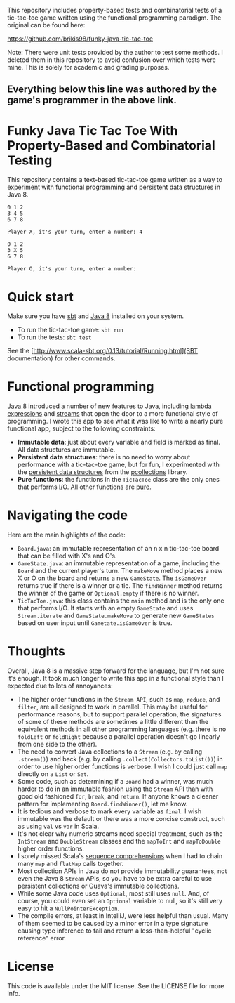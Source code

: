 

This repository includes property-based tests and combinatorial tests of a tic-tac-toe game written using the
functional programming paradigm.  The original can be found here:

https://github.com/brikis98/funky-java-tic-tac-toe

Note: There were unit tests provided by the author to test some methods.  I deleted them in this repository
to avoid confusion over which tests were mine.  This is solely for academic and grading purposes.

Everything below this line was authored by the game's programmer in the above link.
---------------------------------------------------------------------------------------------

# Funky Java Tic Tac Toe With Property-Based and Combinatorial Testing

This repository contains a text-based tic-tac-toe game written as a way to experiment with functional programming and
persistent data structures in Java 8.
 
```
0 1 2
3 4 5
6 7 8

Player X, it's your turn, enter a number: 4

0 1 2
3 X 5
6 7 8

Player O, it's your turn, enter a number: 
```

# Quick start

Make sure you have [sbt](http://www.scala-sbt.org/) and 
[Java 8](http://www.oracle.com/technetwork/java/javase/overview/java8-2100321.html) installed on your system.

* To run the tic-tac-toe game: `sbt run`
* To run the tests: `sbt test`

See the [http://www.scala-sbt.org/0.13/tutorial/Running.html](SBT documentation) for other commands.

# Functional programming

[Java 8](http://www.oracle.com/technetwork/java/javase/overview/java8-2100321.html) introduced a number of new features 
to Java, including [lambda expressions](http://docs.oracle.com/javase/tutorial/java/javaOO/lambdaexpressions.html) and 
[streams](http://docs.oracle.com/javase/8/docs/api/java/util/stream/package-summary.html) that open the door to a more
functional style of programming. I wrote this app to see what it was like to write a nearly pure functional app, subject 
to the following constraints:

* **Immutable data**: just about every variable and field is marked as final. All data structures are immutable.
* **Persistent data structures**: there is no need to worry about performance with a tic-tac-toe game, but for fun, I 
experimented with the [persistent data structures](http://en.wikipedia.org/wiki/Persistent_data_structure) from the 
[pcollections](http://pcollections.org/) library.
* **Pure functions**: the functions in the `TicTacToe` class are the only ones that performs I/O. All other functions 
are [pure](http://en.wikipedia.org/wiki/Pure_function).

# Navigating the code

Here are the main highlights of the code:

* `Board.java`: an immutable representation of an n x n tic-tac-toe board that can be filled with X's and O's. 
* `GameState.java`: an immutable representation of a game, including the `Board` and the current player's turn. The
`makeMove` method places a new X or O on the board and returns a new `GameState`. The `isGameOver` returns true if there 
is a winner or a tie. The `findWinner` method returns the winner of the game or `Optional.empty` if there is no winner.
* `TicTacToe.java`: this class contains the `main` method and is the only one that performs I/O. It starts with an empty
`GameState` and uses `Stream.iterate` and `GameState.makeMove` to generate new `GameStates` based on user input until
`Gametate.isGameOver` is true.

# Thoughts

Overall, Java 8 is a massive step forward for the language, but I'm not sure it's enough. It took much longer to write 
this app in a functional style than I expected due to lots of annoyances:

* The higher order functions in the `Stream API`, such as `map`, `reduce`, and `filter`, are all designed to work in 
parallel. This may be useful for performance reasons, but to support parallel operation, the signatures of some of these
methods are sometimes a little different than the equivalent methods in all other programming languages (e.g. there is 
no `foldLeft` or `foldRight` because a parallel operation doesn't go linearly from one side to the other).
* The need to convert Java collections to a `Stream` (e.g. by calling `.stream()`) and back (e.g. by calling 
`.collect(Collectors.toList())`) in order to use higher order functions is verbose. I wish I could just call `map` 
directly on a `List` or `Set`.
* Some code, such as determining if a `Board` had a winner, was much harder to do in an immutable fashion using the 
`Stream` API than with good old fashioned `for`, `break`, and `return`. If anyone knows a cleaner pattern for 
implementing `Board.findWinner()`, let me know.
* It is tedious and verbose to mark every variable as `final`. I wish immutable was the default or there was a more
concise construct, such as using `val` vs `var` in Scala.
* It's not clear why numeric streams need special treatment, such as the `IntStream` and `DoubleStream` classes and the
`mapToInt` and `mapToDouble` higher order functions.
* I sorely missed Scala's [sequence comprehensions](http://docs.scala-lang.org/tutorials/tour/sequence-comprehensions.html)
when I had to chain many `map` and `flatMap` calls together. 
* Most collection APIs in Java do not provide immutability guarantees, not even the Java 8 `Stream` APIs, so you have 
to be extra careful to use persistent collections or Guava's immutable collections.
* While some Java code uses `Optional`, most still uses `null`. And, of course, you could even set an `Optional` 
variable to null, so it's still very easy to hit a `NullPointerException`.  
* The compile errors, at least in IntelliJ, were less helpful than usual. Many of them seemed to be caused by a 
minor error in a type signature causing type inference to fail and return a less-than-helpful "cyclic reference" error.
 
# License
 
This code is available under the MIT license. See the LICENSE file for more info.
